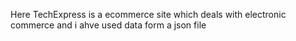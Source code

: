 Here TechExpress is a ecommerce site which deals with electronic commerce and i ahve used data form a json file 
